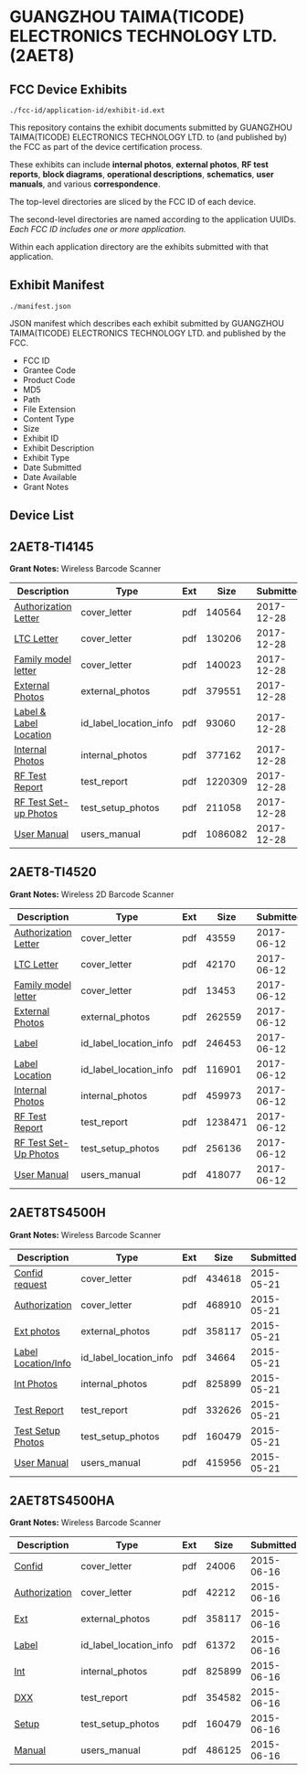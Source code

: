 # GUANGZHOU TAIMA(TICODE) ELECTRONICS TECHNOLOGY LTD. (2AET8)
## FCC Device Exhibits

```
./fcc-id/application-id/exhibit-id.ext
```

This repository contains the exhibit documents submitted by GUANGZHOU TAIMA(TICODE) ELECTRONICS TECHNOLOGY LTD. to (and published by) the FCC as part of the device certification process.

These exhibits can include **internal photos**, **external photos**, **RF test reports**, **block diagrams**, **operational descriptions**, **schematics**, **user manuals**, and various **correspondence**.

The top-level directories are sliced by the FCC ID of each device.

The second-level directories are named according to the application UUIDs. *Each FCC ID includes one or more application.*

Within each application directory are the exhibits submitted with that application. 

## Exhibit Manifest

```
./manifest.json
```

JSON manifest which describes each exhibit submitted by GUANGZHOU TAIMA(TICODE) ELECTRONICS TECHNOLOGY LTD. and published by the FCC.

- FCC ID
- Grantee Code
- Product Code
- MD5
- Path
- File Extension
- Content Type
- Size
- Exhibit ID
- Exhibit Description
- Exhibit Type
- Date Submitted
- Date Available
- Grant Notes

## Device List
## 2AET8-TI4145
**Grant Notes:** Wireless Barcode Scanner

| Description | Type | Ext | Size | Submitted | Available |
| ----------- | ---- | --- | ---- | --------- | --------- |
| [Authorization Letter](2AET8-TI4145/1c8e57468d5b08fefa8868bfdbf0fdf3/3694957.pdf) | cover_letter | pdf | 140564 | 2017-12-28 | 2017-12-28 |
| [LTC Letter](2AET8-TI4145/1c8e57468d5b08fefa8868bfdbf0fdf3/3694958.pdf) | cover_letter | pdf | 130206 | 2017-12-28 | 2017-12-28 |
| [Family model letter](2AET8-TI4145/1c8e57468d5b08fefa8868bfdbf0fdf3/3694959.pdf) | cover_letter | pdf | 140023 | 2017-12-28 | 2017-12-28 |
| [External Photos](2AET8-TI4145/1c8e57468d5b08fefa8868bfdbf0fdf3/3694960.pdf) | external_photos | pdf | 379551 | 2017-12-28 | 2017-12-28 |
| [Label & Label Location](2AET8-TI4145/1c8e57468d5b08fefa8868bfdbf0fdf3/3694961.pdf) | id_label_location_info | pdf | 93060 | 2017-12-28 | 2017-12-28 |
| [Internal Photos](2AET8-TI4145/1c8e57468d5b08fefa8868bfdbf0fdf3/3694962.pdf) | internal_photos | pdf | 377162 | 2017-12-28 | 2017-12-28 |
| [RF Test Report](2AET8-TI4145/1c8e57468d5b08fefa8868bfdbf0fdf3/3694965.pdf) | test_report | pdf | 1220309 | 2017-12-28 | 2017-12-28 |
| [RF Test Set-up Photos](2AET8-TI4145/1c8e57468d5b08fefa8868bfdbf0fdf3/3694966.pdf) | test_setup_photos | pdf | 211058 | 2017-12-28 | 2017-12-28 |
| [User Manual](2AET8-TI4145/1c8e57468d5b08fefa8868bfdbf0fdf3/3694967.pdf) | users_manual | pdf | 1086082 | 2017-12-28 | 2017-12-28 |
## 2AET8-TI4520
**Grant Notes:** Wireless 2D Barcode Scanner

| Description | Type | Ext | Size | Submitted | Available |
| ----------- | ---- | --- | ---- | --------- | --------- |
| [Authorization Letter](2AET8-TI4520/6edd5870b420c6cf0cd543364c91c228/3421889.pdf) | cover_letter | pdf | 43559 | 2017-06-12 | 2017-06-12 |
| [LTC Letter](2AET8-TI4520/6edd5870b420c6cf0cd543364c91c228/3421890.pdf) | cover_letter | pdf | 42170 | 2017-06-12 | 2017-06-12 |
| [Family model letter](2AET8-TI4520/6edd5870b420c6cf0cd543364c91c228/3421891.pdf) | cover_letter | pdf | 13453 | 2017-06-12 | 2017-06-12 |
| [External Photos](2AET8-TI4520/6edd5870b420c6cf0cd543364c91c228/3421892.pdf) | external_photos | pdf | 262559 | 2017-06-12 | 2017-06-12 |
| [Label](2AET8-TI4520/6edd5870b420c6cf0cd543364c91c228/3421893.pdf) | id_label_location_info | pdf | 246453 | 2017-06-12 | 2017-06-12 |
| [Label Location](2AET8-TI4520/6edd5870b420c6cf0cd543364c91c228/3421894.pdf) | id_label_location_info | pdf | 116901 | 2017-06-12 | 2017-06-12 |
| [Internal Photos](2AET8-TI4520/6edd5870b420c6cf0cd543364c91c228/3421895.pdf) | internal_photos | pdf | 459973 | 2017-06-12 | 2017-06-12 |
| [RF Test Report](2AET8-TI4520/6edd5870b420c6cf0cd543364c91c228/3421898.pdf) | test_report | pdf | 1238471 | 2017-06-12 | 2017-06-12 |
| [RF Test Set-Up Photos](2AET8-TI4520/6edd5870b420c6cf0cd543364c91c228/3421899.pdf) | test_setup_photos | pdf | 256136 | 2017-06-12 | 2017-06-12 |
| [User Manual](2AET8-TI4520/6edd5870b420c6cf0cd543364c91c228/3421900.pdf) | users_manual | pdf | 418077 | 2017-06-12 | 2017-06-12 |
## 2AET8TS4500H
**Grant Notes:** Wireless Barcode Scanner

| Description | Type | Ext | Size | Submitted | Available |
| ----------- | ---- | --- | ---- | --------- | --------- |
| [Confid request](2AET8TS4500H/5cb801197164f02d3f25ca321df49654/2621378.pdf) | cover_letter | pdf | 434618 | 2015-05-21 | 2015-05-21 |
| [Authorization](2AET8TS4500H/5cb801197164f02d3f25ca321df49654/2621379.pdf) | cover_letter | pdf | 468910 | 2015-05-21 | 2015-05-21 |
| [Ext photos](2AET8TS4500H/5cb801197164f02d3f25ca321df49654/2621380.pdf) | external_photos | pdf | 358117 | 2015-05-21 | 2015-05-21 |
| [Label Location/Info](2AET8TS4500H/5cb801197164f02d3f25ca321df49654/2621382.pdf) | id_label_location_info | pdf | 34664 | 2015-05-21 | 2015-05-21 |
| [Int Photos](2AET8TS4500H/5cb801197164f02d3f25ca321df49654/2621381.pdf) | internal_photos | pdf | 825899 | 2015-05-21 | 2015-05-21 |
| [Test Report](2AET8TS4500H/5cb801197164f02d3f25ca321df49654/2621385.pdf) | test_report | pdf | 332626 | 2015-05-21 | 2015-05-21 |
| [Test Setup Photos](2AET8TS4500H/5cb801197164f02d3f25ca321df49654/2621383.pdf) | test_setup_photos | pdf | 160479 | 2015-05-21 | 2015-05-21 |
| [User Manual](2AET8TS4500H/5cb801197164f02d3f25ca321df49654/2621384.pdf) | users_manual | pdf | 415956 | 2015-05-21 | 2015-05-21 |
## 2AET8TS4500HA
**Grant Notes:** Wireless Barcode Scanner

| Description | Type | Ext | Size | Submitted | Available |
| ----------- | ---- | --- | ---- | --------- | --------- |
| [Confid](2AET8TS4500HA/c2c89792b3757ed4e1353b21b050e181/2649656.pdf) | cover_letter | pdf | 24006 | 2015-06-16 | 2015-06-16 |
| [Authorization](2AET8TS4500HA/c2c89792b3757ed4e1353b21b050e181/2649660.pdf) | cover_letter | pdf | 42212 | 2015-06-16 | 2015-06-16 |
| [Ext](2AET8TS4500HA/c2c89792b3757ed4e1353b21b050e181/2621380.pdf) | external_photos | pdf | 358117 | 2015-06-16 | 2015-06-16 |
| [Label](2AET8TS4500HA/c2c89792b3757ed4e1353b21b050e181/2649658.pdf) | id_label_location_info | pdf | 61372 | 2015-06-16 | 2015-06-16 |
| [Int](2AET8TS4500HA/c2c89792b3757ed4e1353b21b050e181/2621381.pdf) | internal_photos | pdf | 825899 | 2015-06-16 | 2015-06-16 |
| [DXX](2AET8TS4500HA/c2c89792b3757ed4e1353b21b050e181/2649655.pdf) | test_report | pdf | 354582 | 2015-06-16 | 2015-06-16 |
| [Setup](2AET8TS4500HA/c2c89792b3757ed4e1353b21b050e181/2621383.pdf) | test_setup_photos | pdf | 160479 | 2015-06-16 | 2015-06-16 |
| [Manual](2AET8TS4500HA/c2c89792b3757ed4e1353b21b050e181/2649661.pdf) | users_manual | pdf | 486125 | 2015-06-16 | 2015-06-16 |
